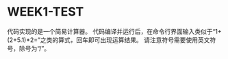 # WEEK1-TEST

代码实现的是一个简易计算器。
代码编译并运行后，在命令行界面输入类似于“1+(2+5.1)*2=”之类的算式，回车即可出现运算结果。
请注意符号需要使用英文符号，除号为“/”。

